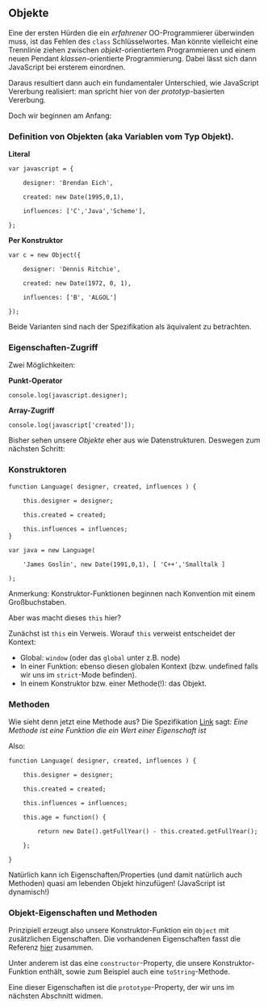 ## Objekte

Eine der ersten Hürden die ein *erfahrener* OO-Programmierer überwinden muss, ist
das Fehlen des `class` Schlüsselwortes. Man könnte vielleicht eine Trennlinie ziehen
zwischen *objekt*-orientiertem Programmieren und einem neuen Pendant
*klassen*-orientierte Programmierung. Dabei lässt sich dann JavaScript bei ersterem
einordnen.

Daraus resultiert dann auch ein fundamentaler Unterschied, wie JavaScript Vererbung
realisiert: man spricht hier von der *prototyp*-basierten Vererbung.

Doch wir beginnen am Anfang:

### Definition von Objekten (aka Variablen vom Typ Objekt).

**Literal**

    var javascript = {

        designer: 'Brendan Eich',

        created: new Date(1995,0,1),

        influences: ['C','Java','Scheme'],

    };

**Per Konstruktor**

    var c = new Object({

        designer: 'Dennis Ritchie',

        created: new Date(1972, 0, 1),

        influences: ['B', 'ALGOL']

    });

Beide Varianten sind nach der Spezifikation als äquivalent zu betrachten.

### Eigenschaften-Zugriff

Zwei Möglichkeiten:

**Punkt-Operator**

    console.log(javascript.designer);

**Array-Zugriff**

    console.log(javascript['created']);

Bisher sehen unsere *Objekte* eher aus wie Datenstrukturen. Deswegen zum nächsten
Schritt:

### Konstruktoren

    function Language( designer, created, influences ) {

        this.designer = designer;

        this.created = created;

        this.influences = influences;
    }

    var java = new Language(

        'James Goslin', new Date(1991,0,1), [ 'C++','Smalltalk ]

    );

Anmerkung: Konstruktor-Funktionen beginnen nach Konvention mit einem Großbuchstaben.

Aber was macht dieses `this` hier?

Zunächst ist `this` ein Verweis. Worauf `this` verweist entscheidet der Kontext:

- Global: `window`  (oder das `global` unter z.B. node)
- In einer Funktion: ebenso diesen globalen Kontext (bzw. undefined falls wir uns im
  `strict`-Mode befinden).
- In einem Konstruktor bzw. einer Methode(!): das Objekt.

### Methoden

Wie sieht denn jetzt eine Methode aus? Die Spezifikation
[Link](http://es5.github.com/#x4.3.27) sagt:
 *Eine Methode ist eine Funktion die ein Wert einer Eigenschaft ist*

Also:

    function Language( designer, created, influences ) {

        this.designer = designer;

        this.created = created;

        this.influences = influences;

        this.age = function() {

            return new Date().getFullYear() - this.created.getFullYear();

        };

    }

Natürlich kann ich Eigenschaften/Properties (und damit natürlich auch Methoden)
quasi am lebenden Objekt hinzufügen! (JavaScript ist dynamisch!)

### Objekt-Eigenschaften und Methoden

Prinzipiell erzeugt also unsere Konstruktor-Funktion ein `Object` mit zusätzlichen
Eigenschaften. Die vorhandenen Eigenschaften fasst die Referenz
[hier](http://es5.github.com/#x15.2.4) zusammen.

Unter anderem ist das eine `constructor`-Property, die unsere Konstruktor-Funktion
enthält, sowie zum Beispiel auch eine `toString`-Methode.

Eine dieser Eigenschaften ist die `prototype`-Property, der wir uns im nächsten
Abschnitt widmen.